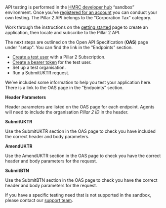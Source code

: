 API testing is performed in the [HMRC developer hub](https://developer.tax.service.gov.uk/api-documentation) “sandbox” environment. Once you’ve [registered for an account](https://developer.service.hmrc.gov.uk/developer/registration) you can conduct your own testing. The Pillar 2 API belongs to the "Corporation Tax" category. 

Work through the instructions on the [getting started](https://developer.service.hmrc.gov.uk/api-documentation/docs/using-the-hub) page to create an application, then locate and subscribe to the Pillar 2 API.

The next steps are outlined on the Open API Specification (**OAS**) page under "setup". You can find the link in the "Endpoints" section.

- [Create a test user](https://developer.service.hmrc.gov.uk/api-documentation/docs/testing/test-users-test-data-stateful-behaviour) with a Pillar 2 Subscription. 
- [Create a bearer token](https://developer.service.hmrc.gov.uk/api-documentation/docs/authorisation/user-restricted-endpoints) for the test user.
- Set up a test organisation.
- Run a SubmitUKTR request.

We’ve included some information to help you test your application here. There is a link to the OAS page in the "Endpoints" section.

**Header Parameters**

Header parameters are listed on the OAS page for each endpoint. Agents will need to include the organisation *Pillar 2 ID* in the header. 

**SubmitUKTR**

Use the SubmitUKTR section in the OAS page to check you have included the correct header and body parameters.

**AmendUKTR**

Use the AmendUKTR section in the OAS page to check you have the correct header and body parameters for the request. 

**SubmitBTN**

Use the SubmitBTN section in the OAS page to check you have the correct header and body parameters for the request. 

If you have a specific testing need that is not supported in the sandbox, please contact our [support team](https://developer.service.hmrc.gov.uk/developer/support).


